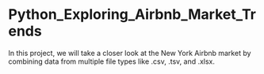 # Python_Exploring_Airbnb_Market_Trends
In this project, we will take a closer look at the New York Airbnb market by combining data from multiple file types like .csv, .tsv, and .xlsx.
